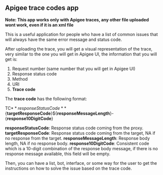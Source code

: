 ## Apigee trace codes app

**Note: This app works only with Apigee traces, any other file uploaded wont work, even if it is an xml file**

This is a useful application for people who have a list of common issues that will always have the same error message and status code.

After uploading the trace, you will get a visual representation of the trace, very similar to the one you will get in Apigee UI, the information that you will get is:

1.	Request number (same number that you will get in Apigee UI)
2.	Response status code
3.	Method
4.	URI
5.	**Trace code**

The **trace code** has the following format:

TC${**responseStatusCode**}${**targetResponseCode**}${**responseMessageLength**}-{**response10DigitCode**}

**responseStatusCode**: Response status code coming from the proxy.
**targetResponseCode**: Response status code coming from the target, NA if no response from the target.
**responseMessageLength**: Response body length, NA if no response body.
**response10DigitCode**: Consistent code which is a 10-digit combination of the response body message, if there is no response message available, this field will be empty.

Then, you can have a list, bot, interface, or some way for the user to get the instructions on how to solve the issue based on the trace code.
